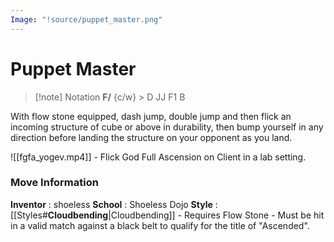```yaml
---
Image: "!source/puppet_master.png"
---
```

# Puppet Master

> [!note] Notation
> **F/** {c/w} > D JJ F1 B

With flow stone equipped, dash jump, double jump and then flick an incoming structure of cube or above in durability, then bump yourself in any direction before landing the structure on your opponent as you land.

![[fgfa_yogev.mp4]] - Flick God Full Ascension on Client in a lab setting.
### Move Information
**Inventor** : shoeless
**School** : Shoeless Dojo
**Style** : [[Styles#**Cloudbending**|Cloudbending]]
\- Requires Flow Stone
\- Must be hit in a valid match against a black belt to qualify for the title of "Ascended".